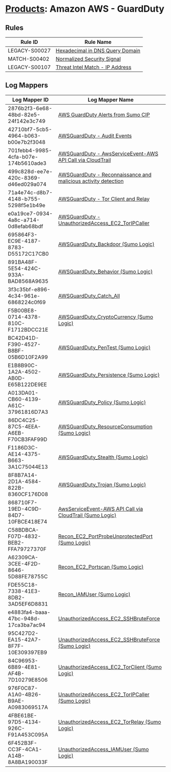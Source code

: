 # [Products](README.md): Amazon AWS - GuardDuty

## Rules

|Rule ID|Rule Name|
|----|----|
|LEGACY-S00027|[Hexadecimal in DNS Query Domain](../rules/LEGACY-S00027.md)|
|MATCH-S00402|[Normalized Security Signal](../rules/MATCH-S00402.md)|
|LEGACY-S00107|[Threat Intel Match - IP Address](../rules/LEGACY-S00107.md)|


## Log Mappers

|Log Mapper ID|Log Mapper Name|
|----|----|
|2876b2f3-6e68-48bd-82e5-24f142e3c749|[AWS GuardDuty Alerts from Sumo CIP](../mappings/2876b2f3-6e68-48bd-82e5-24f142e3c749.md)|
|42710bf7-5cb5-4964-b063-b00e7b2f3048|[AWSGuardDuty - Audit Events](../mappings/42710bf7-5cb5-4964-b063-b00e7b2f3048.md)|
|701febb4-9985-4cfa-b07e-174b5610ade3|[AWSGuardDuty - AwsServiceEvent-AWS API Call via CloudTrail](../mappings/701febb4-9985-4cfa-b07e-174b5610ade3.md)|
|499c828d-ee7e-420c-8369-d46ed029a074|[AWSGuardDuty - Reconnaissance and malicious activity detection](../mappings/499c828d-ee7e-420c-8369-d46ed029a074.md)|
|71a4e74c-d8b7-4148-b755-5298f5e1b49e|[AWSGuardDuty - Tor Client and Relay](../mappings/71a4e74c-d8b7-4148-b755-5298f5e1b49e.md)|
|e0a19ce7-0934-4a8c-a714-0d8efab68bdf|[AWSGuardDuty - UnauthorizedAccess_EC2_TorIPCaller](../mappings/e0a19ce7-0934-4a8c-a714-0d8efab68bdf.md)|
|695864F3-EC9E-4187-8783-D55172C17CB0|[AWSGuardDuty_Backdoor (Sumo Logic)](../mappings/695864F3-EC9E-4187-8783-D55172C17CB0.md)|
|891BA48F-5E54-424C-933A-BAD8568A9635|[AWSGuardDuty_Behavior (Sumo Logic)](../mappings/891BA48F-5E54-424C-933A-BAD8568A9635.md)|
|3f3c35bf-e896-4c34-961e-6868224c0f69|[AWSGuardDuty_Catch_All](../mappings/3f3c35bf-e896-4c34-961e-6868224c0f69.md)|
|F5B00BE8-0714-4378-810C-F1712BDCC21E|[AWSGuardDuty_CryptoCurrency (Sumo Logic)](../mappings/F5B00BE8-0714-4378-810C-F1712BDCC21E.md)|
|BC42D41D-F390-4527-B8BF-05B6D10F2A99|[AWSGuardDuty_PenTest (Sumo Logic)](../mappings/BC42D41D-F390-4527-B8BF-05B6D10F2A99.md)|
|E1B8B90C-1A2A-4502-AB0D-E65B122DE9EE|[AWSGuardDuty_Persistence (Sumo Logic)](../mappings/E1B8B90C-1A2A-4502-AB0D-E65B122DE9EE.md)|
|A013DA01-CB60-4139-A61C-37961816D7A3|[AWSGuardDuty_Policy (Sumo Logic)](../mappings/A013DA01-CB60-4139-A61C-37961816D7A3.md)|
|86DC4C25-87C5-4EEA-A6EB-F70CB3FAF99D|[AWSGuardDuty_ResourceConsumption (Sumo Logic)](../mappings/86DC4C25-87C5-4EEA-A6EB-F70CB3FAF99D.md)|
|F1186D3C-AE14-4375-B663-3A1C75044E13|[AWSGuardDuty_Stealth (Sumo Logic)](../mappings/F1186D3C-AE14-4375-B663-3A1C75044E13.md)|
|8F8B7A14-2D1A-4584-822B-8360CF176D08|[AWSGuardDuty_Trojan (Sumo Logic)](../mappings/8F8B7A14-2D1A-4584-822B-8360CF176D08.md)|
|868710F7-19ED-4C9D-84D7-10FBCE418E74|[AwsServiceEvent-AWS API Call via CloudTrail (Sumo Logic)](../mappings/868710F7-19ED-4C9D-84D7-10FBCE418E74.md)|
|C58BDBCA-F07D-4832-BEB2-FFA79727370F|[Recon_EC2_PortProbeUnprotectedPort (Sumo Logic)](../mappings/C58BDBCA-F07D-4832-BEB2-FFA79727370F.md)|
|A62309CA-3CEE-4F2D-8646-5D88FE78755C|[Recon_EC2_Portscan (Sumo Logic)](../mappings/A62309CA-3CEE-4F2D-8646-5D88FE78755C.md)|
|FDE55C18-7338-41E3-8DB2-3AD5EF6D8831|[Recon_IAMUser (Sumo Logic)](../mappings/FDE55C18-7338-41E3-8DB2-3AD5EF6D8831.md)|
|e4883fa4-baaa-47bc-948d-17ca3ba7ac94|[UnauthorizedAccess_EC2_SSHBruteForce](../mappings/e4883fa4-baaa-47bc-948d-17ca3ba7ac94.md)|
|95C427D2-EA15-42A7-8F7F-10E309397EB9|[UnauthorizedAccess_EC2_SSHBruteForce (Sumo Logic)](../mappings/95C427D2-EA15-42A7-8F7F-10E309397EB9.md)|
|84C96953-6B89-4E81-AF4B-7D10279E8506|[UnauthorizedAccess_EC2_TorClient (Sumo Logic)](../mappings/84C96953-6B89-4E81-AF4B-7D10279E8506.md)|
|976F0C87-A1A0-4B26-B9AE-A0983069517A|[UnauthorizedAccess_EC2_TorIPCaller (Sumo Logic)](../mappings/976F0C87-A1A0-4B26-B9AE-A0983069517A.md)|
|4FBE61BE-97D5-4134-926C-F91A453C095A|[UnauthorizedAccess_EC2_TorRelay (Sumo Logic)](../mappings/4FBE61BE-97D5-4134-926C-F91A453C095A.md)|
|6F452B3F-CC3F-4CA1-A14B-8A8BA190033F|[UnauthorizedAccess_IAMUser (Sumo Logic)](../mappings/6F452B3F-CC3F-4CA1-A14B-8A8BA190033F.md)|


